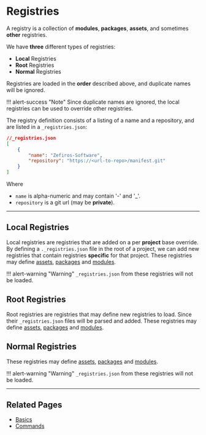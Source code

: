 
# Registries
A registry is a collection of **modules**, **packages**, **assets**, and sometimes **other** registries.

We have **three** different types of registries:

* **Local** Registries
* **Root** Registries
* **Normal** Registries

Registries are loaded in the **order** described above, and duplicate names will be ignored. 

!!! alert-success "Note"
    Since duplicate names are ignored, the local registries can be used to override other registries.

The registry definition consists of a listing of a name and a repository, and are listed in a `_registries.json`:

```json
//_registries.json
[
    {
        "name": "Zefiros-Software",
        "repository": "https://<url-to-repo>/manifest.git"
    }
]
```
Where   

 * `name` is alpha-numeric and may contain '-' and '_'.
 * `repository` is a git url (may be **private**).

 ----

## Local Registries
Local registries are registries that are added on a per **project** base override.
By defining a `._registries.json` file in the root of a project, we can add
new registries that contain registries **specific** for that project.
These registries may define [assets](../../assets/assets), [packages]() and [modules]().

!!! alert-warning "Warning"
    `_registries.json` from these registries will not be loaded.

## Root Registries
Root registries are registries that may define new registries to load. Since their `_registries.json` files
will be parsed and added. 
These registries may define [assets](../../assets/assets), [packages]() and [modules]().

## Normal Registries 
These registries may define [assets](../../assets/assets), [packages]() and [modules]().

!!! alert-warning "Warning"
    `_registries.json` from these registries will not be loaded.

----

## Related Pages

* [Basics](basics)
* [Commands](commands)